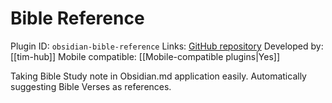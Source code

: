# Bible Reference

Plugin ID: `obsidian-bible-reference`
Links: [GitHub repository](https://github.com/tim-hub/obsidian-bible-reference)
Developed by: [[tim-hub]]
Mobile compatible: [[Mobile-compatible plugins|Yes]]

Taking Bible Study note in Obsidian.md application easily. Automatically suggesting Bible Verses as references. 
